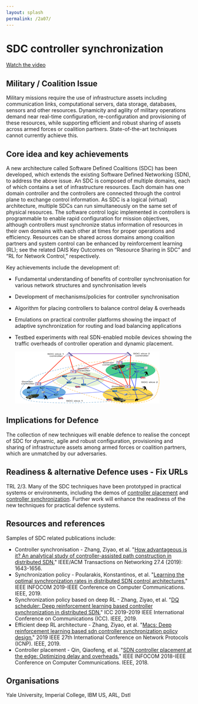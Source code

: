 ```yaml
---
layout: splash
permalink: /2a07/
---
```


# SDC controller synchronization

[Watch the video](https://ibm.box.com/v/Showcase-2a07-video)

## Military / Coalition Issue
Military missions require the use of infrastructure assets including communication links, computational servers, data storage, databases, sensors and other resources.  Dynamicity and agility of military operations demand near real-time configuration, re-configuration and provisioning of these resources, while supporting efficient and robust sharing of assets across armed forces or coalition partners.  State-of-the-art techniques cannot currently achieve this.

## Core idea and key achievements
A new architecture called Software Defined Coalitions (SDC) has been developed, which extends the existing Software Defined Networking (SDN), to address the above issue. An SDC is composed of multiple domains, each of which contains a set of infrastructure resources.  Each domain has one domain controller and the controllers are connected through the control plane to exchange control information. As SDC is a logical (virtual) architecture, multiple SDCs can run simultaneously on the same set of physical resources. The software control logic implemented in controllers is programmable to enable rapid configuration for mission objectives, although controllers must synchronize status information of resources in their own domains with each other at times for proper operations and efficiency. Resources can be shared across domains among coalition partners and system control can be enhanced by reinforcement learning (RL); see the related DAIS Key Outcomes on “Resource Sharing in SDC” and “RL for Network Control,” respectively.

Key achievements include the development of: 
-	Fundamental understanding of benefits of controller synchronisation for various network structures and synchronisation levels
-	Development of mechanisms/policies for controller synchronisation
-	Algorithm for placing controllers to balance control delay & overheads
-	Emulations on practical controller platforms showing the impact of adaptive synchronization for routing and load balancing applications
-	Testbed experiments with real SDN-enabled mobile devices showing the traffic overheads of controller operation and dynamic placement.

    ![image info](/dais/achievements/images/2a07-figure1.png)

## Implications for Defence
The collection of new techniques will enable defence to realise the concept of SDC for dynamic, agile and robust configuration, provisioning and sharing of infrastructure assets among armed forces or coalition partners, which are unmatched by our adversaries. 

## Readiness & alternative Defence uses - Fix URLs
TRL 2/3. Many of the SDC techniques have been prototyped in practical systems or environments, including the demos of [controller placement](https://dais-ita.org/node/2584) and [controller synchronization](https://dais-ita.org/node/3983). Further work will enhance the readiness of the new techniques for practical defence systems. 

## Resources and references

Samples of SDC related publications include: 
* Controller synchronisation - Zhang, Ziyao, et al. "[How advantageous is it? An analytical study of controller-assisted path construction in distributed SDN.](/doc-4054/)" IEEE/ACM Transactions on Networking 27.4 (2019): 1643-1656.
* Synchronization policy - Poularakis, Konstantinos, et al. "[Learning the optimal synchronization rates in distributed SDN control architectures.](/doc-3579/)" IEEE INFOCOM 2019-IEEE Conference on Computer Communications. IEEE, 2019.
* Synchronization policy based on deep RL - Zhang, Ziyao, et al. "[DQ scheduler: Deep reinforcement learning based controller synchronization in distributed SDN.](/doc-4046/)" ICC 2019-2019 IEEE International Conference on Communications (ICC). IEEE, 2019. 
* Efficient deep RL architecture - Zhang, Ziyao, et al. "[Macs: Deep reinforcement learning based sdn controller synchronization policy design.](/doc-4688/)" 2019 IEEE 27th International Conference on Network Protocols (ICNP). IEEE, 2019.
* Controller placement - Qin, Qiaofeng, et al. "[SDN controller placement at the edge: Optimizing delay and overheads.](/doc-2477/)" IEEE INFOCOM 2018-IEEE Conference on Computer Communications. IEEE, 2018.

## Organisations
Yale University, Imperial College, IBM US, ARL, Dstl
